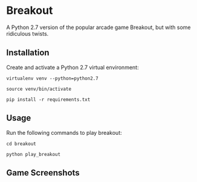 # Breakout
A Python 2.7 version of the popular arcade game Breakout, but with some ridiculous twists. 

## Installation
Create and activate a Python 2.7 virtual environment:

`virtualenv venv --python=python2.7`

`source venv/bin/activate`

`pip install -r requirements.txt`

## Usage 
Run the following commands to play breakout:

`cd breakout`

`python play_breakout`

## Game Screenshots

